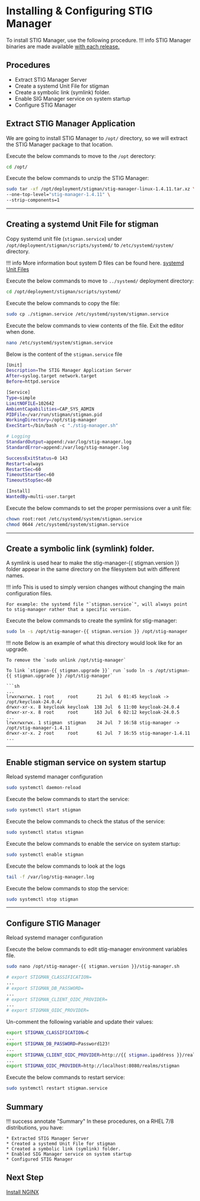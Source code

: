 

# Installing & Configuring STIG Manager

To install STIG Manager, use the following procedure. 
!!! info
    STIG Manager binaries are made available [with each release.](https://github.com/NUWCDIVNPT/stig-manager/releases)

## Procedures
* Extract STIG Manager Server
* Create a systemd Unit File for stigman
* Create a symbolic link (symlink) folder.
* Enable SIG Manager service on system startup
* Configure STIG Manager

## Extract STIG Manager Application
We are going to install STIG Manager to `/opt/` directory, so we will extract the 
STIG Manager package to that location. 

Execute the below commands to move to the `/opt` derectory:
```sh
cd /opt/
```

Execute the below commands to unzip the STIG Manager:
```sh
sudo tar -xf /opt/deployment/stigman/stig-manager-linux-1.4.11.tar.xz \
--one-top-level="stig-manager-1.4.11" \
--strip-components=1
```

---
## Creating a systemd Unit File for stigman
Copy systemd unit file (`stigman.service`) under `/opt/deployment/stigman/scripts/systemd/` to `/etc/systemd/system/` directory.

!!! info
    More information bout system D files can be found here. [systemd Unit Files](https://docs.redhat.com/en/documentation/red_hat_enterprise_linux/9/html/using_systemd_unit_files_to_customize_and_optimize_your_system/assembly_working-with-systemd-unit-files_working-with-systemd#ref_important-service-section-options_assembly_working-with-systemd-unit-files)

Execute the below commands to move to `../systemd/` deployment directory:
```sh
cd /opt/deployment/stigman/scripts/systemd/
```

Execute the below commands to copy the file:
```sh
sudo cp ./stigman.service /etc/systemd/system/stigman.service
```

Execute the below commands to view contents of the file. Exit the editor when done.
```sh
nano /etc/systemd/system/stigman.service
```

Below is the content of the `stigman.service` file
```sh
[Unit]
Description=The STIG Manager Application Server
After=syslog.target network.target
Before=httpd.service

[Service]
Type=simple
LimitNOFILE=102642
AmbientCapabilities=CAP_SYS_ADMIN
PIDFile=/var/run/stigman/stigman.pid
WorkingDirectory=/opt/stig-manager
ExecStart=/bin/bash -c "./stig-manager.sh"

# Logging
StandardOutput=append:/var/log/stig-manager.log
StandardError=append:/var/log/stig-manager.log

SuccessExitStatus=0 143
Restart=always
RestartSec=60
TimeoutStartSec=60
TimeoutStopSec=60

[Install]
WantedBy=multi-user.target
```

Execute the below commands to set the proper permissions over a unit file:
``` sh
chown root:root /etc/systemd/system/stigman.service
chmod 0644 /etc/systemd/system/stigman.service
```

---
## Create a symbolic link (symlink) folder.
A symlink is used hear to make the stig-manager-{{ stigman.version }}  folder appear in the same directory on the 
filesystem but with different names.

!!! info
    This is used to simply version changes without changing the main configuration files. 
    
    For example: the systemd file "`stigman.service`", will always point to stig-manager rather that a specific version.

Execute the below commands to create the symlink for stig-manager:

```sh
sudo ln -s /opt/stig-manager-{{ stigman.version }} /opt/stig-manager
```

!!! note
    Below is an example of what this directory would look like for an upgrade. 
    
    To remove the `sudo unlink /opt/stig-manager`

    To link `stigman-{{ stigman.upgrade }}` run `sudo ln -s /opt/stigman-{{ stigman.upgrade }} /opt/stig-manager`
```
```sh
...
lrwxrwxrwx. 1 root     root       21 Jul  6 01:45 keycloak -> /opt/keycloak-24.0.4/
drwxr-xr-x. 8 keycloak keycloak  138 Jul  6 11:00 keycloak-24.0.4
drwxr-xr-x. 8 root     root      163 Jul  6 02:12 keycloak-24.0.5
...
lrwxrwxrwx. 1 stigman  stigman    24 Jul  7 16:58 stig-manager -> /opt/stig-manager-1.4.11
drwxr-xr-x. 2 root     root       61 Jul  7 16:55 stig-manager-1.4.11
...
```

---
## Enable stigman service on system startup
Reload systemd manager configuration 
``` bash
sudo systemctl daemon-reload
```

Execute the below commands to start the service:
``` bash
sudo systemctl start stigman
```

Execute the below commands to check the status of the service:
``` bash
sudo systemctl status stigman
```

Execute the below commands to enable the service on system startup:
``` bash
sudo systemctl enable stigman
```

Execute the below commands to look at the logs
```sh
tail -f /var/log/stig-manager.log
```

Execute the below commands to stop the service:
``` bash
sudo systemctl stop stigman
```

---
## Configure STIG Manager 
Reload systemd manager configuration 

Execute the below commands to edit stig-manager environment variables file.
```sh
sudo nano /opt/stig-manager-{{ stigman.version }}/stig-manager.sh
```

```sh title=" stig-manager.sh Before"
# export STIGMAN_CLASSIFICATION=
...
# export STIGMAN_DB_PASSWORD=
...
# export STIGMAN_CLIENT_OIDC_PROVIDER=
...
# export STIGMAN_OIDC_PROVIDER=
```

Un-comment the following variable and update their values:
```sh title="stig-manager.sh After"
export STIGMAN_CLASSIFICATION=C
...
export STIGMAN_DB_PASSWORD=Password123!
...
export STIGMAN_CLIENT_OIDC_PROVIDER=http://{{ stigman.ipaddress }}/realms/stigman
...
export STIGMAN_OIDC_PROVIDER=http://localhost:8080/realms/stigman
```


Execute the below commands to restart service:
``` bash
sudo systemctl restart stigman.service
```


## Summary
!!! success annotate "Summary"
    In these procedures, on a RHEL 7/8 distributions, you have:

    * Extracted STIG Manager Server
    * Created a systemd Unit File for stigman
    * Created a symbolic link (symlink) folder.
    * Enabled SIG Manager service on system startup
    * Configured STIG Manager

## Next Step
[Install NGINX](nginx.md)